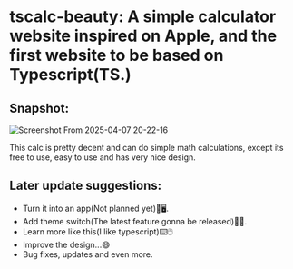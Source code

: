 # tscalc-beauty: A simple calculator website inspired on Apple, and the first website to be based on Typescript(TS.)
## Snapshot:
![Screenshot From 2025-04-07 20-22-16](https://github.com/user-attachments/assets/a8d85a45-f8f0-4baa-bc88-eb12910a9477)



This calc is pretty decent and can do simple math calculations, except its free to use, easy to use and has very nice design.

## Later update suggestions:

- Turn it into an app(Not planned yet)📱🖥️.
- Add theme switch(The latest feature gonna be released)🌇🌆.
- Learn more like this(I like typescript)⌨️🖱️
- Improve the design...😄
- Bug fixes, updates and even more.

